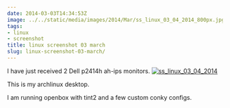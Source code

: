 ```yaml
---
date: 2014-03-03T14:34:53Z
image: ../../static/media/images/2014/Mar/ss_linux_03_04_2014_800px.jpg
tags:
- linux
- screenshot
title: linux screenshot 03 march
slug: linux-screenshot-03-march/
---
```


I have just received 2 Dell p2414h ah-ips monitors.
<a href="/media/images/2014/Mar/ss_linux_03_04_2014.jpg" target="_blank"><img src="/media/images/2014/Mar/ss_linux_03_04_2014_800px.jpg" alt="ss_linux_03_04_2014"></a>

This is my archlinux desktop.

I am running openbox with tint2 and a few custom conky configs.
